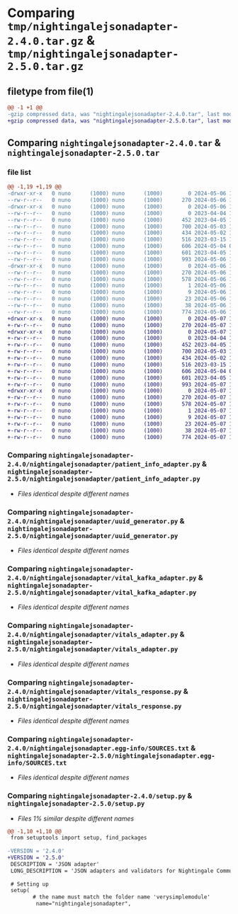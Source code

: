 # Comparing `tmp/nightingalejsonadapter-2.4.0.tar.gz` & `tmp/nightingalejsonadapter-2.5.0.tar.gz`

## filetype from file(1)

```diff
@@ -1 +1 @@
-gzip compressed data, was "nightingalejsonadapter-2.4.0.tar", last modified: Mon May  6 11:45:11 2024, max compression
+gzip compressed data, was "nightingalejsonadapter-2.5.0.tar", last modified: Tue May  7 13:45:43 2024, max compression
```

## Comparing `nightingalejsonadapter-2.4.0.tar` & `nightingalejsonadapter-2.5.0.tar`

### file list

```diff
@@ -1,19 +1,19 @@
-drwxr-xr-x   0 nuno      (1000) nuno      (1000)        0 2024-05-06 11:45:11.799762 nightingalejsonadapter-2.4.0/
--rw-r--r--   0 nuno      (1000) nuno      (1000)      270 2024-05-06 11:45:11.799762 nightingalejsonadapter-2.4.0/PKG-INFO
-drwxr-xr-x   0 nuno      (1000) nuno      (1000)        0 2024-05-06 11:45:11.796428 nightingalejsonadapter-2.4.0/nightingalejsonadapter/
--rw-r--r--   0 nuno      (1000) nuno      (1000)        0 2023-04-04 16:22:01.000000 nightingalejsonadapter-2.4.0/nightingalejsonadapter/__init__.py
--rw-r--r--   0 nuno      (1000) nuno      (1000)      452 2023-04-05 17:04:25.000000 nightingalejsonadapter-2.4.0/nightingalejsonadapter/intervention_adapter.py
--rw-r--r--   0 nuno      (1000) nuno      (1000)      700 2024-05-03 18:33:03.000000 nightingalejsonadapter-2.4.0/nightingalejsonadapter/patient_info_adapter.py
--rw-r--r--   0 nuno      (1000) nuno      (1000)      434 2024-05-02 14:49:08.000000 nightingalejsonadapter-2.4.0/nightingalejsonadapter/trigger_adapter.py
--rw-r--r--   0 nuno      (1000) nuno      (1000)      516 2023-03-15 15:22:55.000000 nightingalejsonadapter-2.4.0/nightingalejsonadapter/uuid_generator.py
--rw-r--r--   0 nuno      (1000) nuno      (1000)      606 2024-05-04 00:53:27.000000 nightingalejsonadapter-2.4.0/nightingalejsonadapter/vital_kafka_adapter.py
--rw-r--r--   0 nuno      (1000) nuno      (1000)      601 2023-04-05 17:04:40.000000 nightingalejsonadapter-2.4.0/nightingalejsonadapter/vitals_adapter.py
--rw-r--r--   0 nuno      (1000) nuno      (1000)      993 2024-05-06 11:44:44.000000 nightingalejsonadapter-2.4.0/nightingalejsonadapter/vitals_response.py
-drwxr-xr-x   0 nuno      (1000) nuno      (1000)        0 2024-05-06 11:45:11.799762 nightingalejsonadapter-2.4.0/nightingalejsonadapter.egg-info/
--rw-r--r--   0 nuno      (1000) nuno      (1000)      270 2024-05-06 11:45:11.000000 nightingalejsonadapter-2.4.0/nightingalejsonadapter.egg-info/PKG-INFO
--rw-r--r--   0 nuno      (1000) nuno      (1000)      578 2024-05-06 11:45:11.000000 nightingalejsonadapter-2.4.0/nightingalejsonadapter.egg-info/SOURCES.txt
--rw-r--r--   0 nuno      (1000) nuno      (1000)        1 2024-05-06 11:45:11.000000 nightingalejsonadapter-2.4.0/nightingalejsonadapter.egg-info/dependency_links.txt
--rw-r--r--   0 nuno      (1000) nuno      (1000)        9 2024-05-06 11:45:11.000000 nightingalejsonadapter-2.4.0/nightingalejsonadapter.egg-info/requires.txt
--rw-r--r--   0 nuno      (1000) nuno      (1000)       23 2024-05-06 11:45:11.000000 nightingalejsonadapter-2.4.0/nightingalejsonadapter.egg-info/top_level.txt
--rw-r--r--   0 nuno      (1000) nuno      (1000)       38 2024-05-06 11:45:11.799762 nightingalejsonadapter-2.4.0/setup.cfg
--rw-r--r--   0 nuno      (1000) nuno      (1000)      774 2024-05-06 11:44:58.000000 nightingalejsonadapter-2.4.0/setup.py
+drwxr-xr-x   0 nuno      (1000) nuno      (1000)        0 2024-05-07 13:45:43.599309 nightingalejsonadapter-2.5.0/
+-rw-r--r--   0 nuno      (1000) nuno      (1000)      270 2024-05-07 13:45:43.599309 nightingalejsonadapter-2.5.0/PKG-INFO
+drwxr-xr-x   0 nuno      (1000) nuno      (1000)        0 2024-05-07 13:45:43.599309 nightingalejsonadapter-2.5.0/nightingalejsonadapter/
+-rw-r--r--   0 nuno      (1000) nuno      (1000)        0 2023-04-04 16:22:01.000000 nightingalejsonadapter-2.5.0/nightingalejsonadapter/__init__.py
+-rw-r--r--   0 nuno      (1000) nuno      (1000)      452 2023-04-05 17:04:25.000000 nightingalejsonadapter-2.5.0/nightingalejsonadapter/intervention_adapter.py
+-rw-r--r--   0 nuno      (1000) nuno      (1000)      700 2024-05-03 18:33:03.000000 nightingalejsonadapter-2.5.0/nightingalejsonadapter/patient_info_adapter.py
+-rw-r--r--   0 nuno      (1000) nuno      (1000)      434 2024-05-02 14:49:08.000000 nightingalejsonadapter-2.5.0/nightingalejsonadapter/trigger_adapter.py
+-rw-r--r--   0 nuno      (1000) nuno      (1000)      516 2023-03-15 15:22:55.000000 nightingalejsonadapter-2.5.0/nightingalejsonadapter/uuid_generator.py
+-rw-r--r--   0 nuno      (1000) nuno      (1000)      606 2024-05-04 00:53:27.000000 nightingalejsonadapter-2.5.0/nightingalejsonadapter/vital_kafka_adapter.py
+-rw-r--r--   0 nuno      (1000) nuno      (1000)      601 2023-04-05 17:04:40.000000 nightingalejsonadapter-2.5.0/nightingalejsonadapter/vitals_adapter.py
+-rw-r--r--   0 nuno      (1000) nuno      (1000)      993 2024-05-07 13:41:30.000000 nightingalejsonadapter-2.5.0/nightingalejsonadapter/vitals_response.py
+drwxr-xr-x   0 nuno      (1000) nuno      (1000)        0 2024-05-07 13:45:43.599309 nightingalejsonadapter-2.5.0/nightingalejsonadapter.egg-info/
+-rw-r--r--   0 nuno      (1000) nuno      (1000)      270 2024-05-07 13:45:43.000000 nightingalejsonadapter-2.5.0/nightingalejsonadapter.egg-info/PKG-INFO
+-rw-r--r--   0 nuno      (1000) nuno      (1000)      578 2024-05-07 13:45:43.000000 nightingalejsonadapter-2.5.0/nightingalejsonadapter.egg-info/SOURCES.txt
+-rw-r--r--   0 nuno      (1000) nuno      (1000)        1 2024-05-07 13:45:43.000000 nightingalejsonadapter-2.5.0/nightingalejsonadapter.egg-info/dependency_links.txt
+-rw-r--r--   0 nuno      (1000) nuno      (1000)        9 2024-05-07 13:45:43.000000 nightingalejsonadapter-2.5.0/nightingalejsonadapter.egg-info/requires.txt
+-rw-r--r--   0 nuno      (1000) nuno      (1000)       23 2024-05-07 13:45:43.000000 nightingalejsonadapter-2.5.0/nightingalejsonadapter.egg-info/top_level.txt
+-rw-r--r--   0 nuno      (1000) nuno      (1000)       38 2024-05-07 13:45:43.599309 nightingalejsonadapter-2.5.0/setup.cfg
+-rw-r--r--   0 nuno      (1000) nuno      (1000)      774 2024-05-07 13:45:00.000000 nightingalejsonadapter-2.5.0/setup.py
```

### Comparing `nightingalejsonadapter-2.4.0/nightingalejsonadapter/patient_info_adapter.py` & `nightingalejsonadapter-2.5.0/nightingalejsonadapter/patient_info_adapter.py`

 * *Files identical despite different names*

### Comparing `nightingalejsonadapter-2.4.0/nightingalejsonadapter/uuid_generator.py` & `nightingalejsonadapter-2.5.0/nightingalejsonadapter/uuid_generator.py`

 * *Files identical despite different names*

### Comparing `nightingalejsonadapter-2.4.0/nightingalejsonadapter/vital_kafka_adapter.py` & `nightingalejsonadapter-2.5.0/nightingalejsonadapter/vital_kafka_adapter.py`

 * *Files identical despite different names*

### Comparing `nightingalejsonadapter-2.4.0/nightingalejsonadapter/vitals_adapter.py` & `nightingalejsonadapter-2.5.0/nightingalejsonadapter/vitals_adapter.py`

 * *Files identical despite different names*

### Comparing `nightingalejsonadapter-2.4.0/nightingalejsonadapter/vitals_response.py` & `nightingalejsonadapter-2.5.0/nightingalejsonadapter/vitals_response.py`

 * *Files identical despite different names*

### Comparing `nightingalejsonadapter-2.4.0/nightingalejsonadapter.egg-info/SOURCES.txt` & `nightingalejsonadapter-2.5.0/nightingalejsonadapter.egg-info/SOURCES.txt`

 * *Files identical despite different names*

### Comparing `nightingalejsonadapter-2.4.0/setup.py` & `nightingalejsonadapter-2.5.0/setup.py`

 * *Files 1% similar despite different names*

```diff
@@ -1,10 +1,10 @@
 from setuptools import setup, find_packages
 
-VERSION = '2.4.0' 
+VERSION = '2.5.0' 
 DESCRIPTION = 'JSON adapter'
 LONG_DESCRIPTION = 'JSON adapters and validators for Nightingale Communication and Integration'
 
 # Setting up
 setup(
        # the name must match the folder name 'verysimplemodule'
         name="nightingalejsonadapter",
```

